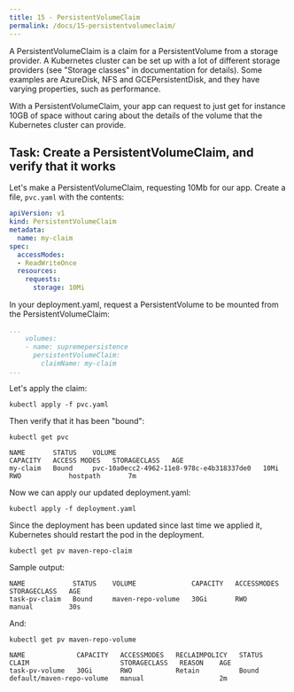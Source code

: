 ```yaml
---
title: 15 - PersistentVolumeClaim
permalink: /docs/15-persistentvolumeclaim/
---
```


A PersistentVolumeClaim is a claim for a PersistentVolume from a storage provider. A Kubernetes cluster can be set up with a lot of different storage providers (see "Storage classes" in documentation for details). Some examples are AzureDisk, NFS and GCEPersistentDisk, and they have varying properties, such as performance.

With a PersistentVolumeClaim, your app can request to just get for instance 10GB of space without caring about the details of the volume that the Kubernetes cluster can provide.

## Task: Create a PersistentVolumeClaim, and verify that it works

Let's make a PersistentVolumeClaim, requesting 10Mb for our app. Create a file, `pvc.yaml` with the contents:

```yaml
apiVersion: v1
kind: PersistentVolumeClaim
metadata:
  name: my-claim
spec:
  accessModes:
  - ReadWriteOnce
  resources:
    requests:
      storage: 10Mi
```

In your deployment.yaml, request a PersistentVolume to be mounted from the PersistentVolumeClaim:

```yaml
...
    volumes:
    - name: supremepersistence
      persistentVolumeClaim:
        claimName: my-claim
...
```

Let's apply the claim:

`kubectl apply -f pvc.yaml`

Then verify that it has been "bound":

```
kubectl get pvc

NAME       STATUS    VOLUME                                     CAPACITY   ACCESS MODES   STORAGECLASS   AGE
my-claim   Bound     pvc-10a0ecc2-4962-11e8-978c-e4b318337de0   10Mi       RWO            hostpath       7m
```

Now we can apply our updated deployment.yaml:

`kubectl apply -f deployment.yaml`

Since the deployment has been updated since last time we applied it, Kubernetes should restart the pod in the
deployment.

```
kubectl get pv maven-repo-claim
```

Sample output:

```
NAME            STATUS    VOLUME           	  CAPACITY   ACCESSMODES   STORAGECLASS   AGE
task-pv-claim   Bound     maven-repo-volume   30Gi       RWO           manual         30s
```

And:

```
kubectl get pv maven-repo-volume
```

```
NAME             CAPACITY   ACCESSMODES   RECLAIMPOLICY   STATUS    CLAIM                   	STORAGECLASS   REASON    AGE
task-pv-volume   30Gi       RWO           Retain          Bound     default/maven-repo-volume   manual                   2m
```

